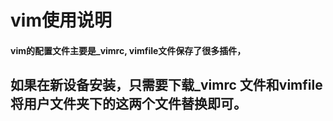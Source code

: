 # vim使用说明
#### vim的配置文件主要是_vimrc,  vimfile文件保存了很多插件，
## 如果在新设备安装，只需要下载_vimrc 文件和vimfile将用户文件夹下的这两个文件替换即可。



